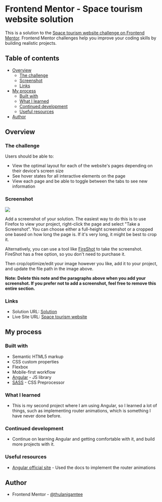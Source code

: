 # Frontend Mentor - Space tourism website solution

This is a solution to the [Space tourism website challenge on Frontend Mentor](https://www.frontendmentor.io/challenges/space-tourism-multipage-website-gRWj1URZ3). Frontend Mentor challenges help you improve your coding skills by building realistic projects.

## Table of contents

- [Overview](#overview)
  - [The challenge](#the-challenge)
  - [Screenshot](#screenshot)
  - [Links](#links)
- [My process](#my-process)
  - [Built with](#built-with)
  - [What I learned](#what-i-learned)
  - [Continued development](#continued-development)
  - [Useful resources](#useful-resources)
- [Author](#author)

## Overview

### The challenge

Users should be able to:

- View the optimal layout for each of the website's pages depending on their device's screen size
- See hover states for all interactive elements on the page
- View each page and be able to toggle between the tabs to see new information

### Screenshot

![](./screenshot.jpg)

Add a screenshot of your solution. The easiest way to do this is to use Firefox to view your project, right-click the page and select "Take a Screenshot". You can choose either a full-height screenshot or a cropped one based on how long the page is. If it's very long, it might be best to crop it.

Alternatively, you can use a tool like [FireShot](https://getfireshot.com/) to take the screenshot. FireShot has a free option, so you don't need to purchase it.

Then crop/optimize/edit your image however you like, add it to your project, and update the file path in the image above.

**Note: Delete this note and the paragraphs above when you add your screenshot. If you prefer not to add a screenshot, feel free to remove this entire section.**

### Links

- Solution URL: [Solution](https://www.frontendmentor.io/solutions/space-tourism-website-using-angular-CTkFAo65Bk)
- Live Site URL: [Space tourism website](https://sensational-narwhal-34d1e4.netlify.app/)

## My process

### Built with

- Semantic HTML5 markup
- CSS custom properties
- Flexbox
- Mobile-first workflow
- [Angular](https://angular.io/) - JS library
- [SASS](https://sass-lang.com/) - CSS Preprocessor

### What I learned

- This is my second project where I am using Angular, so I learned a lot of things, such as implementing router animations, which is something I have never done before.


### Continued development

- Continue on learning Angular and getting comfortable with it, and build more projects with it.
  

### Useful resources

- [Angular official site](https://angular.io/) - Used the docs to implement the router animations


## Author

- Frontend Mentor - [@thulanigamtee](https://www.frontendmentor.io/profile/thulanigamtee/)


